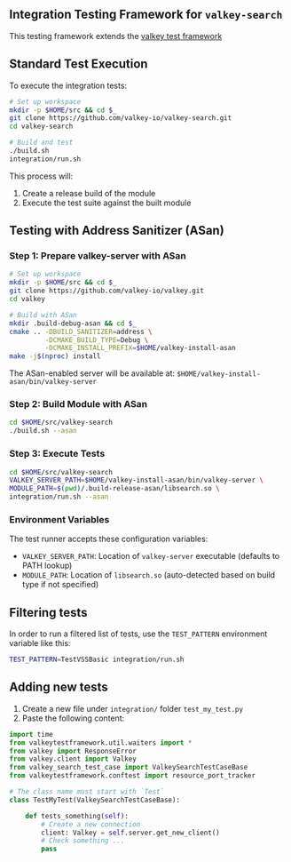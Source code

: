 ## Integration Testing Framework for `valkey-search`

This testing framework extends the [valkey test framework][1]

[1]: https://github.com/valkey-io/valkey-test-framework

## Standard Test Execution

To execute the integration tests:

```bash
# Set up workspace
mkdir -p $HOME/src && cd $_
git clone https://github.com/valkey-io/valkey-search.git
cd valkey-search

# Build and test
./build.sh
integration/run.sh
```

This process will:
1. Create a release build of the module
2. Execute the test suite against the built module

## Testing with Address Sanitizer (ASan)

### Step 1: Prepare valkey-server with ASan

```bash
# Set up workspace
mkdir -p $HOME/src && cd $_
git clone https://github.com/valkey-io/valkey.git
cd valkey

# Build with ASan
mkdir .build-debug-asan && cd $_
cmake .. -DBUILD_SANITIZER=address \
         -DCMAKE_BUILD_TYPE=Debug \
         -DCMAKE_INSTALL_PREFIX=$HOME/valkey-install-asan
make -j$(nproc) install
```

The ASan-enabled server will be available at: `$HOME/valkey-install-asan/bin/valkey-server`

### Step 2: Build Module with ASan

```bash
cd $HOME/src/valkey-search
./build.sh --asan
```

### Step 3: Execute Tests

```bash
cd $HOME/src/valkey-search
VALKEY_SERVER_PATH=$HOME/valkey-install-asan/bin/valkey-server \
MODULE_PATH=$(pwd)/.build-release-asan/libsearch.so \
integration/run.sh --asan
```

### Environment Variables

The test runner accepts these configuration variables:
- `VALKEY_SERVER_PATH`: Location of `valkey-server` executable (defaults to PATH lookup)
- `MODULE_PATH`: Location of `libsearch.so` (auto-detected based on build type if not specified)

## Filtering tests

In order to run a filtered list of tests, use the `TEST_PATTERN` environment variable like this:

```bash
TEST_PATTERN=TestVSSBasic integration/run.sh
```

## Adding new tests

1. Create a new file under `integration/` folder `test_my_test.py`
2. Paste the following content:

```python
import time
from valkeytestframework.util.waiters import *
from valkey import ResponseError
from valkey.client import Valkey
from valkey_search_test_case import ValkeySearchTestCaseBase
from valkeytestframework.conftest import resource_port_tracker

# The class name must start with `Test`
class TestMyTest(ValkeySearchTestCaseBase):

    def tests_something(self):
        # Create a new connection
        client: Valkey = self.server.get_new_client()
        # Check something ...
        pass
```
